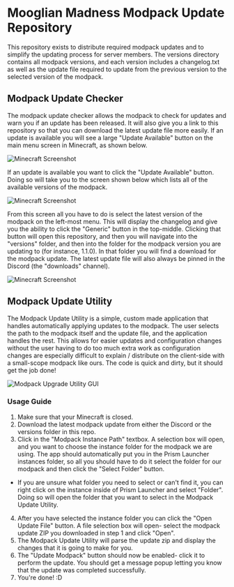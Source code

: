 # Mooglian Madness Modpack Update Repository

This repository exists to distribute required modpack updates and to simplify the updating process for server members. The versions directory contains all modpack versions, and each version includes a changelog.txt as well as the update file required to update from the previous version to the selected version of the modpack.

## Modpack Update Checker

The modpack update checker allows the modpack to check for updates and warn you if an update has been released. It will also give you a link to this repository so that you can download the latest update file more easily. If an update is available you will see a large "Update Available" button on the main menu screen in Minecraft, as shown below.

![Minecraft Screenshot](https://i.ibb.co/nr5CCjx/Update-Avail-1.png)

If an update is available you want to click the "Update Available" button. Doing so will take you to the screen shown below which lists all of the available versions of the modpack.

![Minecraft Screenshot](https://i.ibb.co/hmD9HQ8/Update-Avail-2.png)

From this screen all you have to do is select the latest version of the modpack on the left-most menu. This will display the changelog and give you the ability to click the "Generic" button in the top-middle. Clicking that button will open this repository, and then you will navigate into the "versions" folder, and then into the folder for the modpack version you are updating to (for instance, 1.1.0). In  that folder you will find a download for the modpack update. The latest update file will also always be pinned in the Discord (the "downloads" channel).

![Minecraft Screenshot](https://i.ibb.co/JK567gz/Update-Avail-3.png)
## Modpack Update Utility

The Modpack Update Utility is a simple, custom made application that handles automatically applying updates to the modpack. The user selects the path to the modpack itself and the update file, and the application handles the rest. This allows for easier updates and configuration changes without the user having to do too much extra work as configuration changes are especially difficult to explain / distribute on the client-side with a small-scope modpack like ours. The code is quick and dirty, but it should get the job done!

![Modpack Upgrade Utility GUI](https://i.ibb.co/gFSpNZG/Modpack-Update-Utility-Populated.png)

### Usage Guide
1. Make sure that your Minecraft is closed.
2. Download the latest modpack update from either the Discord or the versions folder in this repo.
3. Click in the "Modpack Instance Path" textbox. A selection box will open, and you want to choose the instance folder for the modpack we are using. The app should automatically put you in the Prism Launcher instances folder, so all you should have to do it select the folder for our modpack and then click the "Select Folder" button.
 - If you are unsure what folder you need to select or can't find it, you can right click on the instance inside of Prism Launcher and select "Folder". Doing so will open the folder that you want to select in the Modpack Update Utility.
4. After you have selected the instance folder you can click the "Open Update File" button. A file selection box will open- select the modpack update ZIP you downloaded in step 1 and click "Open".
5. The Modpack Update Utility will parse the update zip and display the changes that it is going to make for you.
6. The "Update Modpack" button should now be enabled- click it to perform the update. You should get a message popup letting you know that the update was completed successfully.
7. You're done! :D
